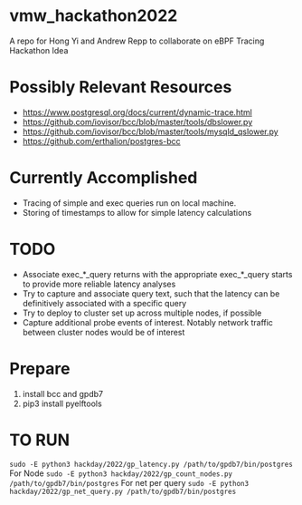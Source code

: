 # vmw_hackathon2022
A repo for Hong Yi and Andrew Repp to collaborate on eBPF Tracing Hackathon Idea

# Possibly Relevant Resources
* https://www.postgresql.org/docs/current/dynamic-trace.html
* https://github.com/iovisor/bcc/blob/master/tools/dbslower.py
* https://github.com/iovisor/bcc/blob/master/tools/mysqld_qslower.py
* https://github.com/erthalion/postgres-bcc

# Currently Accomplished
* Tracing of simple and exec queries run on local machine.
* Storing of timestamps to allow for simple latency calculations

# TODO
* Associate exec\_\*\_query returns with the appropriate exec\_\*\_query starts to provide more reliable latency analyses
* Try to capture and associate query text, such that the latency can be definitively associated with a specific query
* Try to deploy to cluster set up across multiple nodes, if possible
* Capture additional probe events of interest.  Notably network traffic between cluster nodes would be of interest


# Prepare

1. install bcc and gpdb7
2. pip3 install pyelftools

# TO RUN
`sudo -E python3 hackday/2022/gp_latency.py /path/to/gpdb7/bin/postgres`
For Node 
`sudo -E python3 hackday/2022/gp_count_nodes.py /path/to/gpdb7/bin/postgres`
For net per query
`sudo -E python3 hackday/2022/gp_net_query.py /path/to/gpdb7/bin/postgres`
